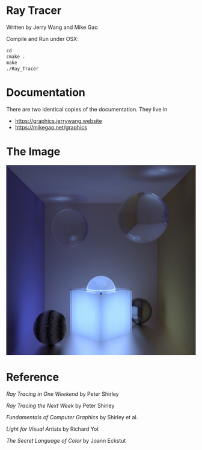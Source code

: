 # Ray Tracer

Written by Jerry Wang and Mike Gao

Compile and Run under OSX:
```
cd
cmake .
make
./Ray_Tracer
```

# Documentation

There are two identical copies of the documentation. They live in 

- https://graphics.jerrywang.website
- https://mikegao.net/graphics

# The Image

![](final.jpg)

# Reference

*Ray Tracing in One Weekend* by Peter Shirley

*Ray Tracing the Next Week* by Peter Shirley

*Fundamentals of Computer Graphics* by Shirley et al.

*Light for Visual Artists* by Richard Yot

*The Secret Language of Color* by Joann Eckstut 
